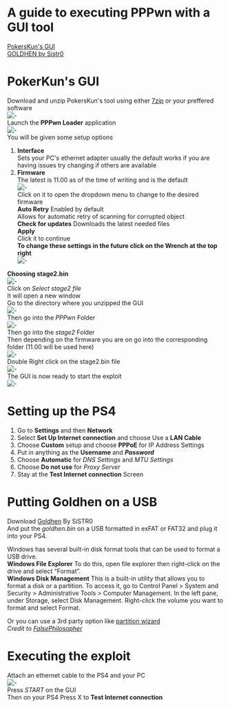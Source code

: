 # A guide to executing PPPwn with a GUI tool 
[PokersKun's GUI](https://github.com/PokersKun/PPPwn-Loader)   
[GOLDHEN by Sistr0](https://github.com/GoldHEN/GoldHEN/releases/tag/2.4b17)    

# PokerKun's GUI  
Download and unzip PokersKun's tool using either [7zip](https://www.7-zip.org/) or your preffered software  
![-](imgs/1.JPG)   
Launch the **PPPwn Loader**  application  
![-](imgs/2.JPG)  
You will be given some setup options   
1. **Interface**  
Sets your PC's ethernet adapter usually the default works if you are having issues try changing if others are available  
2. **Firmware**  
The latest is 11.00 as of the time of writing and is the default  
![-](imgs/3.JPG)  
Click on it to open the dropdown menu to change to the desired firmware  
**Auto Retry**
Enabled by default  
Allows for automatic retry of scanning for corrupted object  
**Check for updates**
Downloads the latest needed files  
**Apply**  
Click it to continue  
**To change these settings in the future click on the Wrench at the top right**  
![-](imgs/4.JPG)    
  
**Choosing stage2.bin**  
![-](imgs/5.JPG)    
Click on *Select stage2 file*  
It will open a new window  
Go to the directory where you unzipped the GUI  
![-](imgs/6.JPG)  
Then go into the *PPPwn* Folder  
![-](imgs/7.JPG)  
Then go into the *stage2* Folder  
Then depending on the firmware you are on go into the corresponding folder  (11.00 will be used here)   
![-](imgs/8.JPG)  
Double Right click on the stage2.bin file  
![-](imgs/9.JPG)  
The GUI is now ready to start the exploit  
![-](imgs/10.JPG)  
  
# Setting up the PS4  
1. Go to **Settings** and then **Network**   
2. Select **Set Up Internet connection** and choose Use a **LAN Cable**  
3. Choose **Custom** setup and choose **PPPoE** for IP Address Settings  
4. Put in anything as the  **Username** and ***Password***   
5. Choose **Automatic** for *DNS Settings* and *MTU Settings*
6. Choose **Do not use** for *Proxy Server*   
7. Stay at the **Test Internet connection** Screen     

# Putting Goldhen on a USB      
Download [Goldhen](https://github.com/GoldHEN/GoldHEN/releases/tag/2.4b17) By SiSTR0    
And put the *goldhen.bin* on a USB formatted in exFAT or FAT32 and plug it into your PS4.

Windows has several built-in disk format tools that can be used to format a USB drive.  
**Windows File Explorer** To do this, open file explorer then right-click on the drive and select “Format”.  
**Windows Disk Management** This is a built-in utility that allows you to format a disk or a partition. To access it, go to Control Panel > System and Security > Administrative Tools > Computer Management. In the left pane, under Storage, select Disk Management. Right-click the volume you want to format and select Format.

Or you can use a 3rd party option like [partition wizard](https://www.partitionwizard.com/)   
 *Credit to [FalsePhilosopher](https://github.com/FalsePhilosopher)*    
  
# Executing the exploit   
Attach an ethernet cable to the PS4 and your PC  
![-](imgs/10.JPG)  
Press *START* on the GUI   
Then on your PS4 Press X to **Test Internet connection**    















